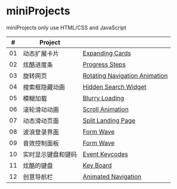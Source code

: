 # miniProjects
miniProjects only use HTML/CSS and JavaScript

| # | Project |   |
|--- | --- | --- |
| 01 | 动态扩展卡片 |[Expanding Cards](https://github.com/Tourscholar/miniProjects/tree/master/expandCards) |
| 02 | 炫酷进度条 |[Progress Steps](https://github.com/Tourscholar/miniProjects/tree/master/progressSteps) |
| 03 | 旋转网页 |[Rotating Navigation Animation](https://github.com/Tourscholar/miniProjects/tree/master/rotatingNavigationAnimation) |
| 04 | 搜索框隐藏动画 |[Hidden Search Widget](https://github.com/Tourscholar/miniProjects/tree/master/hiddenSearchWidget) |
| 05 | 模糊加载 |[Blurry Loading](https://github.com/Tourscholar/miniProjects/tree/master/blurryLoading) |
| 06 | 滚轮滑动动画 |[Scroll Animation](https://github.com/Tourscholar/miniProjects/tree/master/scrollAnimation) |
| 07 | 动态滑动页面 |[Split Landing Page](https://github.com/Tourscholar/miniProjects/tree/master/splitLandingPage) |
| 08 | 波浪登录界面 |[Form Wave](https://github.com/Tourscholar/miniProjects/tree/master/formWave) |
| 09 | 音效控制面板 |[Form Wave](https://github.com/Tourscholar/miniProjects/tree/master/soundBoard) |
| 10 | 实时显示键盘和键码 |[Event Keycodes](https://github.com/Tourscholar/miniProjects/tree/master/eventKeycodes) |
| 11 | 炫酷的键盘 |[Key Board](https://github.com/Tourscholar/miniProjects/tree/master/keyBoard) |
| 12 | 创意导航栏 |[Animated Navigation](https://github.com/Tourscholar/miniProjects/tree/master/animatedNavigation) |